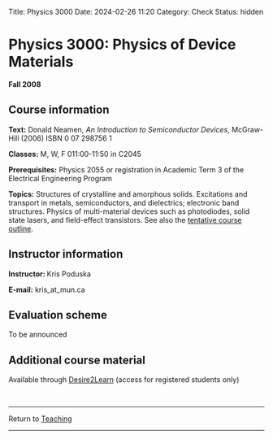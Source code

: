 Title: Physics 3000
Date: 2024-02-26 11:20
Category: Check
Status: hidden

<h1>Physics 3000: Physics of Device Materials</h1>


<strong>Fall 2008</strong>

<h2>Course information </h2>

<p><strong>Text:</strong> Donald Neamen, <i>An Introduction to Semiconductor Devices</i>, McGraw-Hill (2006) ISBN 0 07 298756 1 </p>

<p><strong>Classes:</strong> M, W, F 011:00-11:50 in C2045</p>

<p><strong>Prerequisites:</strong> Physics 2055 or registration in Academic Term 3 of the Electrical Engineering Program</p>

<p><strong>Topics:</strong>  Structures of crystalline and amorphous solids. Excitations and transport in metals, semiconductors, and dielectrics; electronic band structures. Physics of multi-material devices such as photodiodes, solid state lasers, and field-effect transistors.  See also the <a href="http://www.physics.mun.ca/~kris/greenbook3000.pdf" title="PHYS 3000 tentative course outline">tentative course outline</a>.</p>

<h2>Instructor information</h2>

<p><strong>Instructor: </strong> Kris Poduska</p>

<p><strong>E-mail:</strong> kris_at_mun.ca </p>

<h2>Evaluation scheme</h2>

To be announced


<h2> Additional course material </h2>

Available through <a href="https://online.mun.ca/" title="D2L">Desire2Learn</a>  (access for registered students only)
 <br>

<br>
<hr>
<div class = "small italics">
Return to <a href="/pages/teaching.html">Teaching</a>
</div>
<hr>









